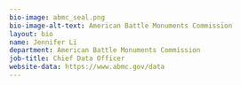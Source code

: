 ```yaml
---
bio-image: abmc_seal.png
bio-image-alt-text: American Battle Monuments Commission
layout: bio
name: Jennifer Li
department: American Battle Monuments Commission
job-title: Chief Data Officer
website-data: https://www.abmc.gov/data
---
```

